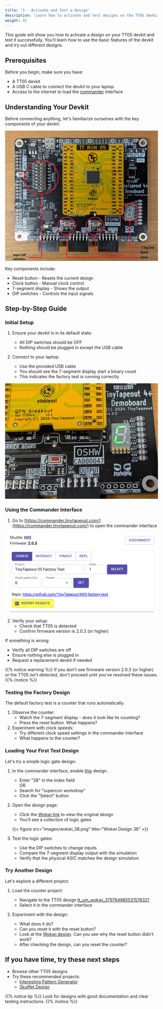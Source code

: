 ```yaml
---
title: '3 - Activate and Test a Design'
description: 'Learn how to activate and test designs on the TT05 devkit'
weight: 35
---
```


This guide will show you how to activate a design on your TT05 devkit and test it successfully. You'll learn how to use the basic features of the devkit and try out different designs.

## Prerequisites

Before you begin, make sure you have:

* A TT05 devkit
* A USB C cable to connect the devkit to your laptop
* Access to the internet to load the [commander](https://commander.tinytapeout.com/) interface

## Understanding Your Devkit

Before connecting anything, let's familiarize ourselves with the key components of your devkit:

![](images/devkit_annotated.png?width=60pc)

Key components include:
* Reset button - Resets the current design
* Clock button - Manual clock control
* 7-segment display - Shows the output
* DIP switches - Controls the input signals

## Step-by-Step Guide

### Initial Setup

1. Ensure your devkit is in its default state:
   * All DIP switches should be OFF
   * Nothing should be plugged in except the USB cable

2. Connect to your laptop:
   * Use the provided USB cable
   * You should see the 7-segment display start a binary count
   * This indicates the factory test is running correctly

![](images/devkit_on.png?width=60pc)

### Using the Commander Interface

1. Go to [https://commander.tinytapeout.com/](https://commander.tinytapeout.com/) to open the commander interface

![](images/commander_view.png)

2. Verify your setup:
   * Check that TT05 is detected
   * Confirm firmware version is 2.0.3 (or higher)

If something is wrong:

* Verify all DIP switches are off
* Ensure nothing else is plugged in
* Request a replacement devkit if needed

{{% notice warning %}}
If you don't see firmware version 2.0.3 (or higher) or the TT05 isn't detected, don't proceed until you've resolved these issues.
{{% /notice %}}

### Testing the Factory Design

The default factory test is a counter that runs automatically.

1. Observe the counter:
   * Watch the 7-segment display - does it look like its counting?
   * Press the reset button. What happens?
2. Experiment with clock speeds:
   * Try different clock speed settings in the commander interface
   * What happens to the counter?

### Loading Your First Test Design

Let's try a simple logic gate design:

1. In the commander interface, enable [this](https://tinytapeout.com/runs/tt05/tt_um_wokwi_380409488188706817) design.
   * Enter "38" in the index field \
   OR
   * Search for "supercon workshop"
   * Click the "Select" button

2. Open the design page:
   * Click the [Wokwi link](https://wokwi.com/projects/380409488188706817) to view the original design
   * You'll see a collection of logic gates

   {{< figure src="images/wokwi_38.png" title="Wokwi Design 38" >}}

3. Test the logic gates:
   * Use the DIP switches to change inputs
   * Compare the 7-segment display output with the simulation
   * Verify that the physical ASIC matches the design simulation

### Try Another Design

Let's explore a different project:

1. Load the counter project:
   * Navigate to the TT05 design [tt_um_wokwi_379764885531576321](https://tinytapeout.com/runs/tt05/tt_um_wokwi_379764885531576321)
   * Select it in the commander interface

2. Experiment with the design:
   * What does it do?
   * Can you reset it with the reset button?
   * Look at the [Wokwi design](https://wokwi.com/projects/379764885531576321). Can you see why the reset button didn't work?
   * After checking the design, can you reset the counter?

## If you have time, try these next steps

* Browse other TT05 designs
* Try these recommended projects:
  * [Interesting Pattern Generator](https://tinytapeout.com/runs/tt05/tt_um_wokwi_380412382001715201)
  * [Skullfet Design](https://tinytapeout.com/runs/tt05/tt_um_urish_skullfet)

{{% notice tip %}}
Look for designs with good documentation and clear testing instructions.
{{% /notice %}}
